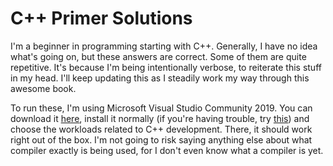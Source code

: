 # C++ Primer Solutions
I'm a beginner in programming starting with C++. Generally, I have no idea what's going on, but these answers are correct. Some of them are quite repetitive. It's because I'm being intentionally verbose, to reiterate this stuff in my head. I'll keep updating this as I steadily work my way through this awesome book.

To run these, I'm using Microsoft Visual Studio Community 2019. You can download it [here](https://visualstudio.microsoft.com/downloads/), install it normally (if you're having trouble, try [this](https://docs.microsoft.com/en-us/cpp/build/vscpp-step-0-installation?view=msvc-160)) and choose the workloads related to C++ development. There, it should work right out of the box. I'm not going to risk saying anything else about what compiler exactly is being used, for I don't even know what a compiler is yet.
